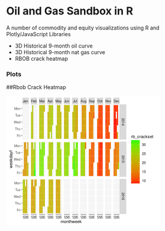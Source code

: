 # Oil and Gas Sandbox in R
A number of commodity and equity visualizations using R and Plotly/JavaScript Libraries

* 3D Historical 9-month oil curve
* 3D Historical 9-month nat gas curve
* RBOB crack heatmap

### Plots

##Rbob Crack Heatmap

![rbob](rbob_heatmap.png) 
